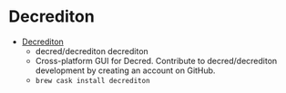# Decrediton
- [Decrediton](https://github.com/decred/decrediton)
  -  decred/decrediton decrediton
  - Cross-platform GUI for Decred. Contribute to decred/decrediton development by creating an account on GitHub.
  - `brew cask install decrediton`
